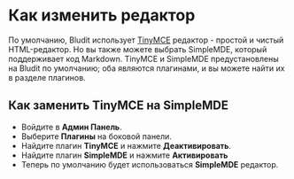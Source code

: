 # Как изменить редактор
<!-- position: 6 -->

По умолчанию, Bludit использует [TinyMCE](https://www.tiny.cloud/) редактор - простой и чистый HTML-редактор. Но вы также можете выбрать SimpleMDE, который поддерживает код Markdown. TinyMCE и SimpleMDE предустановлены на Bludit по умолчанию; оба являются плагинами, и вы можете найти их в разделе плагинов.

## Как заменить TinyMCE на SimpleMDE
- Войдите в **Админ Панель**.
- Выберите **Плагины** на боковой панели.
- Найдите плагин **TinyMCE** и нажмите **Деактивировать**.
- Найдите плагин **SimpleMDE** и нажмите **Активировать** 
- Теперь по умолчанию будет использоваться **SimpleMDE** редактор.